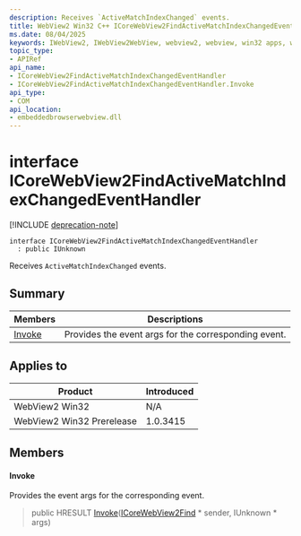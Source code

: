 ```yaml
---
description: Receives `ActiveMatchIndexChanged` events.
title: WebView2 Win32 C++ ICoreWebView2FindActiveMatchIndexChangedEventHandler
ms.date: 08/04/2025
keywords: IWebView2, IWebView2WebView, webview2, webview, win32 apps, win32, edge, ICoreWebView2, ICoreWebView2Controller, browser control, edge html, ICoreWebView2FindActiveMatchIndexChangedEventHandler
topic_type: 
- APIRef
api_name:
- ICoreWebView2FindActiveMatchIndexChangedEventHandler
- ICoreWebView2FindActiveMatchIndexChangedEventHandler.Invoke
api_type:
- COM
api_location:
- embeddedbrowserwebview.dll
---
```


# interface ICoreWebView2FindActiveMatchIndexChangedEventHandler

[!INCLUDE [deprecation-note](../includes/deprecation-note.md)]

```
interface ICoreWebView2FindActiveMatchIndexChangedEventHandler
  : public IUnknown
```

Receives `ActiveMatchIndexChanged` events.

## Summary

 Members                        | Descriptions
--------------------------------|---------------------------------------------
[Invoke](#invoke) | Provides the event args for the corresponding event.

## Applies to

Product                         | Introduced
--------------------------------|---------------------------------------------
WebView2 Win32            |    N/A
WebView2 Win32 Prerelease |    1.0.3415

## Members

#### Invoke

Provides the event args for the corresponding event.

> public HRESULT [Invoke](#invoke)([ICoreWebView2Find](icorewebview2find.md#icorewebview2find) * sender, IUnknown * args)

